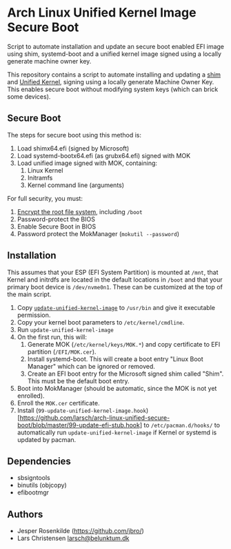 # Arch Linux Unified Kernel Image Secure Boot

Script to automate installation and update an secure boot enabled EFI image
using shim, systemd-boot and a unified kernel image signed using a locally
generate machine owner key.

This repository contains a script to automate installing and updating a
[shim](https://github.com/rhboot/shim) and [Unified
Kernel](https://systemd.io/BOOT_LOADER_SPECIFICATION/#type-2-efi-unified-kernel-images),
signing using a locally generate Machine Owner Key. This enables secure boot
without modifying system keys (which can brick some devices).

## Secure Boot

The steps for secure boot using this method is:

1. Load shimx64.efi (signed by Microsoft)
2. Load systemd-bootx64.efi (as grubx64.efi) signed with MOK
3. Load unified image signed with MOK, containing:
   1. Linux Kernel
   2. Initramfs
   3. Kernel command line (arguments)

For full security, you must:

1. [Encrypt the root file system](https://wiki.archlinux.org/title/Dm-crypt), including `/boot`
2. Password-protect the BIOS
3. Enable Secure Boot in BIOS
4. Password protect the MokManager (`mokutil --password`)

## Installation

This assumes that your ESP (EFI System Partition) is mounted at `/mnt`, that
Kernel and initrdfs are located in the default locations in `/boot` and that
your primary boot device is `/dev/nvme0n1`. These can be customized at the top
of the main script.

1. Copy [`update-unified-kernel-image`](https://github.com/larsch/arch-linux-unified-secure-boot/blob/master/update-unified-kernel-image) to `/usr/bin` and give it executable permission.
1. Copy your kernel boot parameters to `/etc/kernel/cmdline`.
2. Run `update-unified-kernel-image`
3. On the first run, this will:
   1. Generate MOK (`/etc/kernel/keys/MOK.*`) and copy certificate to EFI
      partition (`/EFI/MOK.cer`).
   2. Install systemd-boot. This will create a boot entry "Linux Boot Manager"
      which can be ignored or removed.
   3. Create an EFI boot entry for the Microsoft signed shim called "Shim". This
      must be the default boot entry.
4. Boot into MokManager (should be automatic, since the MOK is not yet enrolled).
5. Enroll the `MOK.cer` certificate.
6. Install (`99-update-unified-kernel-image.hook`)[https://github.com/larsch/arch-linux-unified-secure-boot/blob/master/99-update-efi-stub.hook] to `/etc/pacman.d/hooks/` to automatically
   run `update-unified-kernel-image` if Kernel or systemd is updated by pacman.

## Dependencies

* sbsigntools
* binutils (objcopy)
* efibootmgr

## Authors

 * Jesper Rosenkilde (https://github.com/jbro/)
 * Lars Christensen <larsch@belunktum.dk>
